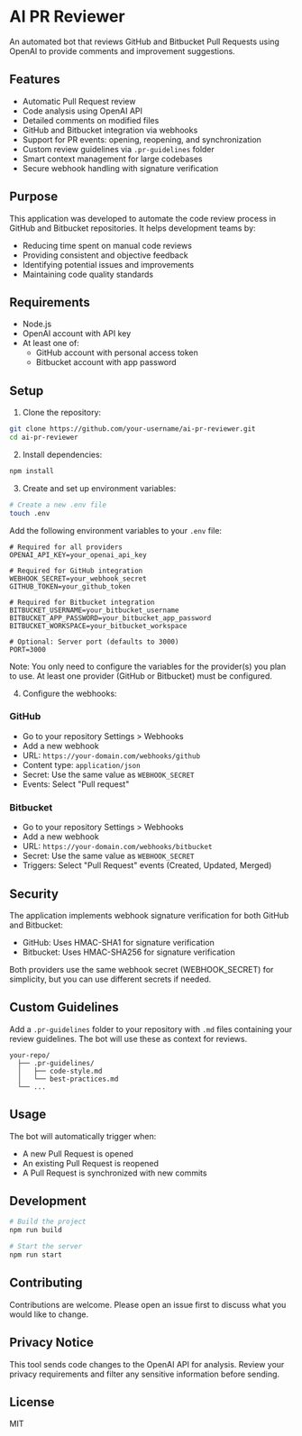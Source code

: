 # AI PR Reviewer

An automated bot that reviews GitHub and Bitbucket Pull Requests using OpenAI to provide comments and improvement suggestions.

## Features

- Automatic Pull Request review
- Code analysis using OpenAI API
- Detailed comments on modified files
- GitHub and Bitbucket integration via webhooks
- Support for PR events: opening, reopening, and synchronization
- Custom review guidelines via `.pr-guidelines` folder
- Smart context management for large codebases
- Secure webhook handling with signature verification

## Purpose

This application was developed to automate the code review process in GitHub and Bitbucket repositories. It helps development teams by:

- Reducing time spent on manual code reviews
- Providing consistent and objective feedback
- Identifying potential issues and improvements
- Maintaining code quality standards

## Requirements

- Node.js
- OpenAI account with API key
- At least one of:
  - GitHub account with personal access token
  - Bitbucket account with app password

## Setup

1. Clone the repository:
```bash
git clone https://github.com/your-username/ai-pr-reviewer.git
cd ai-pr-reviewer
```

2. Install dependencies:
```bash
npm install
```

3. Create and set up environment variables:
```bash
# Create a new .env file
touch .env
```

Add the following environment variables to your `.env` file:

```
# Required for all providers
OPENAI_API_KEY=your_openai_api_key

# Required for GitHub integration
WEBHOOK_SECRET=your_webhook_secret
GITHUB_TOKEN=your_github_token

# Required for Bitbucket integration
BITBUCKET_USERNAME=your_bitbucket_username
BITBUCKET_APP_PASSWORD=your_bitbucket_app_password
BITBUCKET_WORKSPACE=your_bitbucket_workspace

# Optional: Server port (defaults to 3000)
PORT=3000
```

Note: You only need to configure the variables for the provider(s) you plan to use. At least one provider (GitHub or Bitbucket) must be configured.

4. Configure the webhooks:

### GitHub
- Go to your repository Settings > Webhooks
- Add a new webhook
- URL: `https://your-domain.com/webhooks/github`
- Content type: `application/json`
- Secret: Use the same value as `WEBHOOK_SECRET`
- Events: Select "Pull request"

### Bitbucket
- Go to your repository Settings > Webhooks
- Add a new webhook
- URL: `https://your-domain.com/webhooks/bitbucket`
- Secret: Use the same value as `WEBHOOK_SECRET`
- Triggers: Select "Pull Request" events (Created, Updated, Merged)

## Security

The application implements webhook signature verification for both GitHub and Bitbucket:

- GitHub: Uses HMAC-SHA1 for signature verification
- Bitbucket: Uses HMAC-SHA256 for signature verification

Both providers use the same webhook secret (WEBHOOK_SECRET) for simplicity, but you can use different secrets if needed.

## Custom Guidelines

Add a `.pr-guidelines` folder to your repository with `.md` files containing your review guidelines. The bot will use these as context for reviews.

```
your-repo/
  ├── .pr-guidelines/
  │   ├── code-style.md
  │   └── best-practices.md
  └── ...
```

## Usage

The bot will automatically trigger when:
- A new Pull Request is opened
- An existing Pull Request is reopened
- A Pull Request is synchronized with new commits

## Development

```bash
# Build the project
npm run build

# Start the server
npm run start
```

## Contributing

Contributions are welcome. Please open an issue first to discuss what you would like to change.

## Privacy Notice

This tool sends code changes to the OpenAI API for analysis. Review your privacy requirements and filter any sensitive information before sending.

## License

MIT
